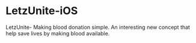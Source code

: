 # LetzUnite-iOS
LetzUnite- Making blood donation simple. An interesting new concept that help save lives by making blood available.
